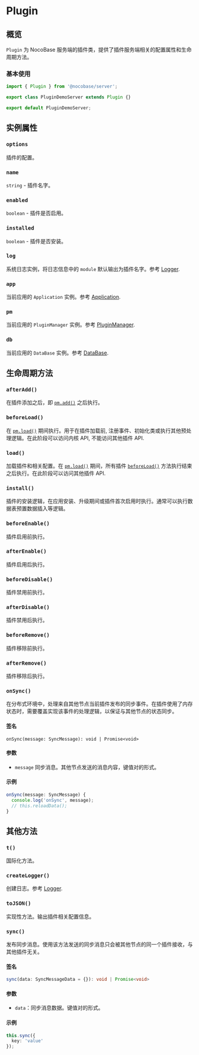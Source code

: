# Plugin

## 概览

`Plugin` 为 NocoBase 服务端的插件类，提供了插件服务端相关的配置属性和生命周期方法。

### 基本使用

```ts
import { Plugin } from '@nocobase/server';

export class PluginDemoServer extends Plugin {}

export default PluginDemoServer;
```

## 实例属性

### `options`

插件的配置。

### `name`

`string` - 插件名字。

### `enabled`

`boolean` - 插件是否启用。

### `installed`

`boolean` - 插件是否安装。

### `log`

系统日志实例，将日志信息中的 `module` 默认输出为插件名字。参考 [Logger](../logger.md).

### `app`

当前应用的 `Application` 实例。参考 [Application](./application.md).

### `pm`

当前应用的 `PluginManager` 实例。参考 [PluginManager](./plugin-manager.md).

### `db`

当前应用的 `DataBase` 实例。参考 [DataBase](../database/index.md).

## 生命周期方法

### `afterAdd()`

在插件添加之后，即 [`pm.add()`](./plugin-manager.md#add) 之后执行。

### `beforeLoad()`

在 [`pm.load()`](./plugin-manager.md#load) 期间执行。用于在插件加载前, 注册事件、初始化类或执行其他预处理逻辑。在此阶段可以访问内核 API, 不能访问其他插件 API.

### `load()`

加载插件和相关配置。在 [`pm.load()`](./plugin-manager.md#load) 期间，所有插件 [`beforeLoad()`](#beforeload) 方法执行结束之后执行。在此阶段可以访问其他插件 API.

### `install()`

插件的安装逻辑，在应用安装、升级期间或插件首次启用时执行。通常可以执行数据表预置数据插入等逻辑。

### `beforeEnable()`

插件启用前执行。

### `afterEnable()`

插件启用后执行。

### `beforeDisable()`

插件禁用前执行。

### `afterDisable()`

插件禁用后执行。

### `beforeRemove()`

插件移除前执行。

### `afterRemove()`

插件移除后执行。

### `onSync()`

在分布式环境中，处理来自其他节点当前插件发布的同步事件。在插件使用了内存状态时，需要覆盖实现该事件的处理逻辑，以保证与其他节点的状态同步。

#### 签名

```
onSync(message: SyncMessage): void | Promise<void>
```

#### 参数

- `message` 同步消息。其他节点发送的消息内容，键值对的形式。

#### 示例

```ts
onSync(message: SyncMessage) {
  console.log('onSync', message);
  // this.reloadData();
}
```

## 其他方法

### `t()`

国际化方法。

### `createLogger()`

创建日志。参考 [Logger](../logger.md).

### `toJSON()`

实现性方法。输出插件相关配置信息。

### `sync()`

发布同步消息。使用该方法发送的同步消息只会被其他节点的同一个插件接收，与其他插件无关。

#### 签名

```ts
sync(data: SyncMessageData = {}): void | Promise<void>
```

#### 参数

- `data`：同步消息数据。键值对的形式。

#### 示例

```ts
this.sync({
  key: 'value'
});
```
